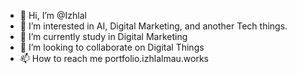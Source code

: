 - 👋 Hi, I’m @Izhlal
- 👀 I’m interested in AI, Digital Marketing, and another Tech things.
- 🌱 I’m currently study in Digital Marketing
- 💞️ I’m looking to collaborate on Digital Things
- 📫 How to reach me portfolio.izhlalmau.works

<!---
Izhlal/Izhlal is a ✨ special ✨ repository because its `README.md` (this file) appears on your GitHub profile.
You can click the Preview link to take a look at your changes.
--->
